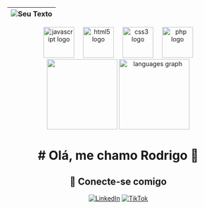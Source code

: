 

| ![Seu Texto](https://capsule-render.vercel.app/api?type=waving&color=gradient&height=100&section=header&text=Rodrigo&fontSize=70&fontColor=000000) |
| :--: |

<div align="center">
  <img src="https://cdn.jsdelivr.net/gh/devicons/devicon/icons/javascript/javascript-original.svg" height="70" alt="javascript logo"  />
  <img width="12" />
  <img src="https://cdn.jsdelivr.net/gh/devicons/devicon/icons/html5/html5-original.svg" height="70" alt="html5 logo"  />
  <img width="12" />
  <img src="https://cdn.jsdelivr.net/gh/devicons/devicon/icons/css3/css3-original.svg" height="70" alt="css3 logo"  />
  <img width="12" />
  <img src="https://cdn.jsdelivr.net/gh/devicons/devicon/icons/php/php-original.svg" height="70" alt="php logo"  />
</div>

<div align="center">
  <img src="https://github-readme-stats.vercel.app/api?username=Digao001&show_icons=true&theme=dark&cache_seconds=1800" height="160" />
 
  <img src="https://github-readme-stats.vercel.app/api/top-langs?username=Digao001&locale=en&hide_title=false&layout=compact&card_width=320&langs_count=5&theme=dark&hide_border=false&random=12345" height="160" alt="languages graph" />
</div>


<div align="center">
<h1># Olá, me chamo Rodrigo 👋</h1>

## 📱 Conecte-se comigo

[![LinkedIn](https://img.shields.io/badge/-LinkedIn-0e76a8?style=for-the-badge&logo=linkedin&logoColor=white)](https://www.linkedin.com/in/)
[![TikTok](https://img.shields.io/badge/-TikTok-000000?style=for-the-badge&logo=tiktok&logoColor=white)](https://www.tiktok.com/@https://www.tiktok.com/@digao.001)
</div>
